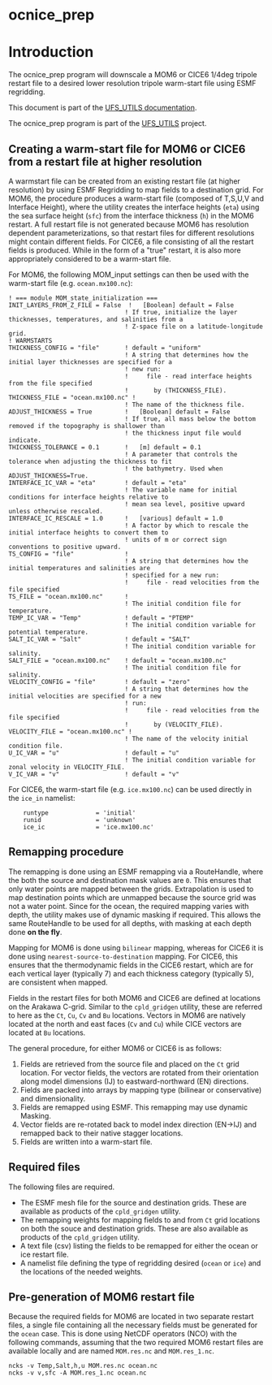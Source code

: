 # ocnice_prep

# Introduction

The ocnice_prep program will downscale a MOM6 or CICE6 1/4deg tripole restart file to a desired lower resolution tripole warm-start file using ESMF regridding.

This document is part of the <a href="../index.html">UFS_UTILS
documentation</a>.

The ocnice_prep program is part of the
[UFS_UTILS](https://github.com/ufs-community/UFS_UTILS) project.

## Creating a warm-start file for MOM6 or CICE6 from a restart file at higher resolution

A warmstart file can be created from an existing restart file (at higher resolution) by using ESMF Regridding to map fields
to a destination grid. For MOM6, the procedure produces a warm-start file (composed of T,S,U,V and Interface Height), where the
utility creates the interface heights (``eta``) using the sea surface height (``sfc``) from the interface thickness (``h``) in
the MOM6 restart. A full restart file is not generated because MOM6 has resolution dependent parameterizations, so that restart
files for different resolutions might contain different fields. For CICE6, a file consisting of all the restart fields is produced.
While in the form of a "true" restart, it is also more appropriately considered to be a warm-start file.

For MOM6, the following MOM_input settings can then be used with the warm-start file (e.g. ``ocean.mx100.nc``):

```
! === module MOM_state_initialization ===
INIT_LAYERS_FROM_Z_FILE = False  !   [Boolean] default = False
                                ! If true, initialize the layer thicknesses, temperatures, and salinities from a
                                ! Z-space file on a latitude-longitude grid.
! WARMSTARTS
THICKNESS_CONFIG = "file"       ! default = "uniform"
                                ! A string that determines how the initial layer thicknesses are specified for a
                                ! new run:
                                !     file - read interface heights from the file specified
                                !       by (THICKNESS_FILE).
THICKNESS_FILE = "ocean.mx100.nc" !
                                ! The name of the thickness file.
ADJUST_THICKNESS = True         !   [Boolean] default = False
                                ! If true, all mass below the bottom removed if the topography is shallower than
                                ! the thickness input file would indicate.
THICKNESS_TOLERANCE = 0.1       !   [m] default = 0.1
                                ! A parameter that controls the tolerance when adjusting the thickness to fit
                                ! the bathymetry. Used when ADJUST_THICKNESS=True.
INTERFACE_IC_VAR = "eta"        ! default = "eta"
                                ! The variable name for initial conditions for interface heights relative to
                                ! mean sea level, positive upward unless otherwise rescaled.
INTERFACE_IC_RESCALE = 1.0      !   [various] default = 1.0
                                ! A factor by which to rescale the initial interface heights to convert them to
                                ! units of m or correct sign conventions to positive upward.
TS_CONFIG = "file"              !
                                ! A string that determines how the initial temperatures and salinities are
                                ! specified for a new run:
                                !     file - read velocities from the file specified
TS_FILE = "ocean.mx100.nc"      !
                                ! The initial condition file for temperature.
TEMP_IC_VAR = "Temp"            ! default = "PTEMP"
                                ! The initial condition variable for potential temperature.
SALT_IC_VAR = "Salt"            ! default = "SALT"
                                ! The initial condition variable for salinity.
SALT_FILE = "ocean.mx100.nc"    ! default = "ocean.mx100.nc"
                                ! The initial condition file for salinity.
VELOCITY_CONFIG = "file"        ! default = "zero"
                                ! A string that determines how the initial velocities are specified for a new
                                ! run:
                                !     file - read velocities from the file specified
                                !       by (VELOCITY_FILE).
VELOCITY_FILE = "ocean.mx100.nc" !
                                ! The name of the velocity initial condition file.
U_IC_VAR = "u"                  ! default = "u"
                                ! The initial condition variable for zonal velocity in VELOCITY_FILE.
V_IC_VAR = "v"                  ! default = "v"
```


For CICE6, the warm-start file (e.g. ``ice.mx100.nc``) can be used directly in the ``ice_in`` namelist:

```
    runtype             = 'initial'
    runid               = 'unknown'
    ice_ic              = 'ice.mx100.nc'
```

## Remapping procedure

The remapping is done using an ESMF remapping via a RouteHandle, where the both the source and destination mask values are ``0``.
This ensures that only water points are mapped between the grids. Extrapolation is used to map destination points which are unmapped
because the source grid was not a water point. Since for the ocean, the required mapping varies with depth, the utility makes
use of dynamic masking if required. This allows the same RouteHandle to be used for all depths, with masking at each depth done
**on the fly**.

Mapping for MOM6 is done using ``bilinear`` mapping, whereas for CICE6 it is done using ``nearest-source-to-destination`` mapping.
For CICE6, this ensures that the thermodynamic fields in the CICE6 restart, which are for each vertical layer (typically 7)
and each thickness category (typically 5), are consistent when mapped.

Fields in the restart files for both MOM6 and CICE6 are defined at locations on the Arakawa C-grid. Similar to the ``cpld_gridgen``
utility, these are referred to here as the ``Ct``, ``Cu``, ``Cv`` and ``Bu`` locations. Vectors in MOM6 are natively located at
the north and east faces (``Cv`` and ``Cu``) while CICE vectors are located at ``Bu`` locations.

The general procedure, for either MOM6 or CICE6 is as follows:

1. Fields are retrieved from the source file and placed on the ``Ct`` grid location. For vector fields, the vectors are rotated
from their orientation along model dimensions (IJ) to eastward-northward (EN) directions.
2. Fields are packed into arrays by mapping type (bilinear or conservative) and dimensionality.
3. Fields are remapped using ESMF. This remapping may use dynamic Masking.
4. Vector fields are re-rotated back to model index direction (EN->IJ) and remapped back to their native stagger locations.
5. Fields are written into a warm-start file.

## Required files

The following files are required.

- The ESMF mesh file for the source and destination grids. These are available as products of the ``cpld_gridgen`` utility.
- The remapping weights for mapping fields to and from ``Ct`` grid locations on both the souce and destination grids. These are also available as products of the ``cpld_gridgen`` utility.
- A text file (csv) listing the fields to be remapped for either the ocean or ice restart file.
- A namelist file defining the type of regridding desired (``ocean`` or ``ice``) and the locations of the needed weights.

## Pre-generation of MOM6 restart file

Because the required fields for MOM6 are located in two separate restart files, a single file containing all the necessary fields
must be generated for the ``ocean`` case. This is done using NetCDF operators (NCO) with the following commands, assuming that the
two required MOM6 restart files are available locally and are named ``MOM.res.nc`` and ``MOM.res_1.nc``.

```
ncks -v Temp,Salt,h,u MOM.res.nc ocean.nc
ncks -v v,sfc -A MOM.res_1.nc ocean.nc
```
